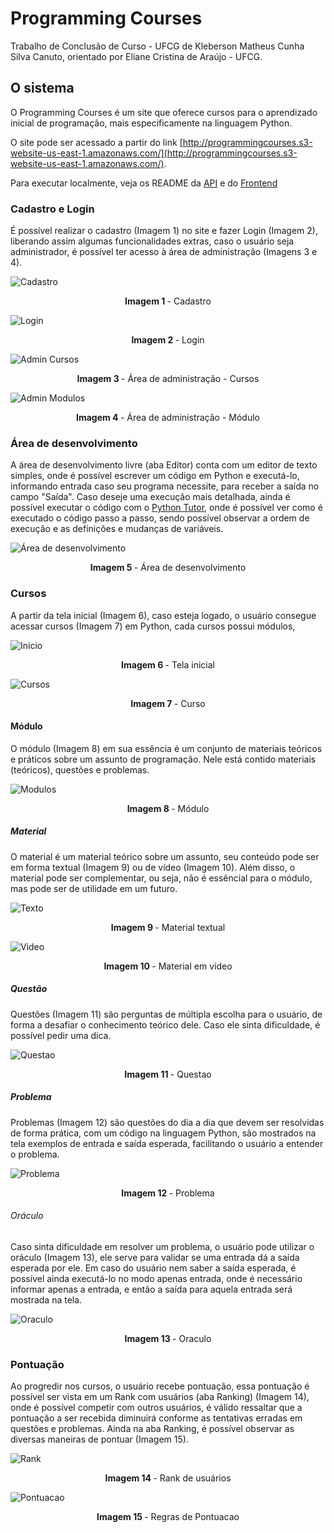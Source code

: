 # Programming Courses

Trabalho de Conclusão de Curso - UFCG de Kleberson Matheus Cunha Silva Canuto, orientado por Eliane Cristina de Araújo - UFCG.

## O sistema

O Programming Courses é um site que oferece cursos para o aprendizado inicial de programação, mais especificamente na linguagem Python. 

O site pode ser acessado a partir do link [http://programmingcourses.s3-website-us-east-1.amazonaws.com/](http://programmingcourses.s3-website-us-east-1.amazonaws.com/).

Para executar localmente, veja os README da [API](api/) e do [Frontend](programmingcourses/) 
### Cadastro e Login

É possível realizar o cadastro (Imagem 1) no site e fazer Login (Imagem 2), liberando assim algumas funcionalidades extras, caso o usuário seja administrador, é possível ter acesso à área de administração (Imagens 3 e 4).

![Cadastro](fixtures/Cadastro.png)
<p align="center"> <b> Imagem 1 </b> - Cadastro </p>

![Login](fixtures/Login.png)
<p align="center"> <b> Imagem 2 </b> - Login </p>

![Admin Cursos](fixtures/Cursos_admin.png)
<p align="center"> <b> Imagem 3 </b> - Área de administração - Cursos </p>

![Admin Modulos](fixtures/Modulo_admin.png)
<p align="center"> <b> Imagem 4 </b> - Área de administração - Módulo </p>

### Área de desenvolvimento

A área de desenvolvimento livre (aba Editor) conta com um editor de texto simples, onde é possível escrever um código em Python e executá-lo, informando entrada caso seu programa necessite, para receber a saída no campo "Saída". Caso deseje uma execução mais detalhada, ainda é possível executar o código com o [Python Tutor](https://pythontutor.com/), onde é possível ver como é executado o código passo a passo, sendo possível observar a ordem de execução e as definições e mudanças de variáveis.

![Área de desenvolvimento](fixtures/Editor.png)
<p align="center"> <b> Imagem 5 </b> - Área de desenvolvimento </p>

### Cursos

A partir da tela inicial (Imagem 6), caso esteja logado, o usuário consegue acessar cursos (Imagem 7) em Python, cada cursos possui módulos, 

![Inicio](fixtures/Inicio.png)
<p align="center"> <b> Imagem 6 </b> - Tela inicial </p>

![Cursos](fixtures/Curso.png)
<p align="center"> <b> Imagem 7 </b> - Curso </p>

#### Módulo

O módulo (Imagem 8) em sua essência é um conjunto de materiais teóricos e práticos sobre um assunto de programação. Nele está contido materiais (teóricos), questões e problemas. 

![Modulos](fixtures/Modulo.png)
<p align="center"> <b> Imagem 8 </b> - Módulo </p>

##### Material

O material é um material teórico sobre um assunto, seu conteúdo pode ser em forma textual (Imagem 9) ou de vídeo (Imagem 10). Além disso, o material pode ser complementar, ou seja, não é essêncial para o módulo, mas pode ser de utilidade em um futuro.

![Texto](fixtures/Material.png)
<p align="center"> <b> Imagem 9 </b> - Material textual </p>

![Video](fixtures/Material_video.png)
<p align="center"> <b> Imagem 10 </b> - Material em vídeo </p>

##### Questão

Questões (Imagem 11) são perguntas de múltipla escolha para o usuário, de forma a desafiar o conhecimento teórico dele. Caso ele sinta dificuldade, é possível pedir uma dica. 

![Questao](fixtures/Questao.png)
<p align="center"> <b> Imagem 11 </b> - Questao </p>

##### Problema

Problemas (Imagem 12) são questões do dia a dia que devem ser resolvidas de forma prática, com um código na linguagem Python, são mostrados na tela exemplos de entrada e saída esperada, facilitando o usuário a entender o problema. 

![Problema](fixtures/Problema.png)
<p align="center"> <b> Imagem 12 </b> - Problema </p>

###### Oráculo

Caso sinta dificuldade em resolver um problema, o usuário pode utilizar o oráculo (Imagem 13), ele serve para validar se uma entrada dá a saída esperada por ele. Em caso do usuário nem saber a saída esperada, é possível ainda executá-lo no modo apenas entrada, onde é necessário informar apenas a entrada, e então a saída para aquela entrada será mostrada na tela. 

![Oraculo](fixtures/Oraculo.png)
<p align="center"> <b> Imagem 13 </b> - Oraculo </p>

### Pontuação

Ao progredir nos cursos, o usuário recebe pontuação, essa pontuação é possível ser vista em um Rank com usuários (aba Ranking) (Imagem 14), onde é possível competir com outros usuários, é válido ressaltar que a pontuação a ser recebida diminuirá conforme as tentativas erradas em questões e problemas. Ainda na aba Ranking, é possível observar as diversas maneiras de pontuar (Imagem 15).

![Rank](fixtures/Rank.png)
<p align="center"> <b> Imagem 14 </b> - Rank de usuários </p>

![Pontuacao](fixtures/Pontuacao.png)
<p align="center"> <b> Imagem 15 </b> - Regras de Pontuacao </p>